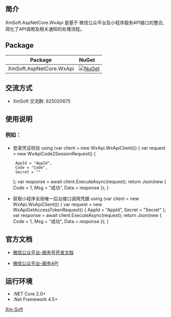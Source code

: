 
## 简介

XmSoft.AspNetCore.WxApi 是基于 微信公众平台及小程序服务API接口的整合,简化了API调用及相关通知的处理流程。

## Package

Package  | NuGet 
-------- | :------------ 
XmSoft.AspNetCore.WxApi      | [![NuGet](https://img.shields.io/nuget/v/XmSoft.AspNetCore.WxApi.svg)](https://www.nuget.org/packages/XmSoft.AspNetCore.WxApi)


## 交流方式
* XmSoft 交流群: 625020675

## 使用说明

### 例如：

#### 

* 登录凭证校验
using (var client = new WxApi.WxApiClient())
{
   var request = new WxApiCode2SessionRequest()
   {

       AppId = "AppId",
       Code = "Code",
       Secret = ""
   };
   var response = await client.ExecuteAsync(request);
   return Json(new { Code = 1, Msg = "成功", Data = response });
}
* 获取小程序全局唯一后台接口调用凭据
using (var client = new WxApi.WxApiClient())
{
      var request = new WxApiGetAccessTokenRequest()
     {
         AppId = "AppId",
         Secret = "Secret"
     };
      var response = await client.ExecuteAsync(request);
      return Json(new { Code = 1, Msg = "成功", Data = response });
 }

## 官方文档

* [微信公众平台-服务号开发文档](https://mp.weixin.qq.com/wiki?t=resource/res_main&id=mp1445241432)

* [微信公众平台-服务API](https://developers.weixin.qq.com/miniprogram/dev/api-backend/)


## 运行环境
* .NET Core 2.0+
* .Net Framework 4.5+



[Xm-Soft](https://github.com/Xm-Soft)
